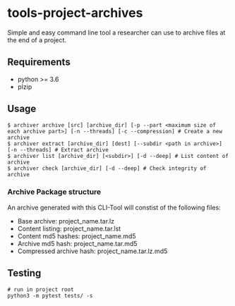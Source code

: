 # tools-project-archives

Simple and easy command line tool a researcher can use to archive files at the end of a project.

## Requirements

-   python >= 3.6
-   plzip

## Usage

```
$ archiver archive [src] [archive_dir] [-p --part <maximum size of each archive part>] [-n --threads] [-c --compression] # Create a new archive
$ archiver extract [archive_dir] [dest] [--subdir <path in archive>] [-n --threads] # Extract archive
$ archiver list [archive_dir] [<subdir>] [-d --deep] # List content of archive
$ archiver check [archive_dir] [-d --deep] # Check integrity of archive
```

### Archive Package structure
An archive generated with this CLI-Tool will constist of the following files:
-   Base archive: project_name.tar.lz
-   Content listing: project_name.tar.lst
-   Content md5 hashes: project_name.md5
-   Archive md5 hash: project_name.tar.md5
-   Compressed archive hash: project_name.tar.lz.md5

## Testing

```
# run in project root
python3 -m pytest tests/ -s
```